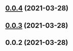 ## [0.0.4](https://github.com/tanc/vite-plugin-sfc-reload/compare/v0.0.3...v0.0.4) (2021-03-28)



## [0.0.3](https://github.com/tanc/vite-plugin-sfc-reload/compare/v0.0.2...v0.0.3) (2021-03-28)



## 0.0.2 (2021-03-28)



